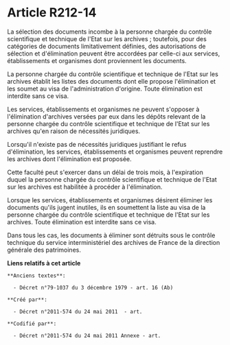 # Article R212-14

La sélection des documents incombe à la personne chargée du contrôle scientifique et technique de l'Etat sur les archives ;
toutefois, pour des catégories de documents limitativement définies, des autorisations de sélection et d'élimination peuvent
être accordées par celle-ci aux services, établissements et organismes dont proviennent les documents.

La personne chargée du contrôle scientifique et technique de l'Etat sur les archives établit les listes des documents dont
elle propose l'élimination et les soumet au visa de l'administration d'origine. Toute élimination est interdite sans ce visa.

Les services, établissements et organismes ne peuvent s'opposer à l'élimination d'archives versées par eux dans les dépôts
relevant de la personne chargée du contrôle scientifique et technique de l'Etat sur les archives qu'en raison de nécessités
juridiques.

Lorsqu'il n'existe pas de nécessités juridiques justifiant le refus d'élimination, les services, établissements et organismes
peuvent reprendre les archives dont l'élimination est proposée.

Cette faculté peut s'exercer dans un délai de trois mois, à l'expiration duquel la personne chargée du contrôle scientifique
et technique de l'Etat sur les archives est habilitée à procéder à l'élimination.

Lorsque les services, établissements et organismes désirent éliminer les documents qu'ils jugent inutiles, ils en soumettent
la liste au visa de la personne chargée du contrôle scientifique et technique de l'Etat sur les archives. Toute élimination
est interdite sans ce visa.

Dans tous les cas, les documents à éliminer sont détruits sous le contrôle technique du service interministériel des archives
de France de la direction générale des patrimoines.

**Liens relatifs à cet article**

	**Anciens textes**:

	  - Décret n°79-1037 du 3 décembre 1979 - art. 16 (Ab)

	**Créé par**:

	  - Décret n°2011-574 du 24 mai 2011  - art.

	**Codifié par**:

	  - Décret n°2011-574 du 24 mai 2011 Annexe - art.
